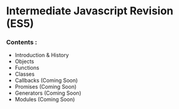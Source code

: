 # Intermediate Javascript Revision (ES5)

### Contents :

- Introduction & History
- Objects
- Functions
- Classes
- Callbacks (Coming Soon)
- Promises (Coming Soon)
- Generators (Coming Soon)
- Modules (Coming Soon)
